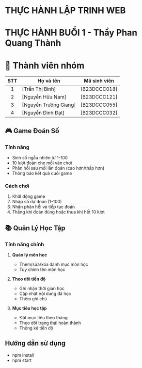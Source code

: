 # THỰC HÀNH LẬP TRINH WEB
# THỰC HÀNH BUỔI 1 - Thầy Phan Quang Thành
# 👥 Thành viên nhóm
| STT | Họ và tên | Mã sinh viên |
|:---:|-----------|--------------|
| 1 | [Trần Thị Bình] | [B23DCCC018] | 
| 2 | [Nguyễn Hữu Nam] | [B23DCCC121] | 
| 3 | [Nguyễn Trường Giang] | [B23DCCC055] | 
| 4 | [Nguyễn Đình Đạt] | [B23DCCC032] | 
## 🎮 Game Đoán Số
### Tính năng
- Sinh số ngẫu nhiên từ 1-100
- 10 lượt đoán cho mỗi ván chơi
- Phản hồi sau mỗi lần đoán (cao hơn/thấp hơn)
- Thông báo kết quả cuối game

### Cách chơi
1. Khởi động game
2. Nhập số dự đoán (1-100)
3. Nhận phản hồi và tiếp tục đoán
4. Thắng khi đoán đúng hoặc thua khi hết 10 lượt

## 📚 Quản Lý Học Tập
### Tính năng chính
1. **Quản lý môn học**
   - Thêm/sửa/xóa danh mục môn học
   - Tùy chỉnh tên môn học

2. **Theo dõi tiến độ**
   - Ghi nhận thời gian học
   - Cập nhật nội dung đã học
   - Thêm ghi chú

3. **Mục tiêu học tập**
   - Đặt mục tiêu theo tháng
   - Theo dõi trạng thái hoàn thành
   - Thống kê tiến độ
## Hướng dẫn sử dụng
- npm install
- npm start

